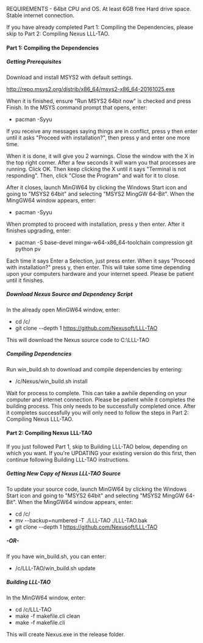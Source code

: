 REQUIREMENTS - 	64bit CPU and OS.
				At least 6GB free Hard drive space.
				Stable internet connection.

If you have already completed Part 1: Compiling the Dependencies, please skip to Part 2: Compiling Nexus LLL-TAO.

#### Part 1: Compiling the Dependencies ####

##### Getting Prerequisites #####

Download and install MSYS2 with default settings.

http://repo.msys2.org/distrib/x86_64/msys2-x86_64-20161025.exe

When it is finished, ensure "Run MSYS2 64bit now" is checked and press Finish.
In the MSYS command prompt that opens, enter:
	
*	pacman -Syyu
	
If you receive any messages saying things are in conflict, press y then enter until it asks "Proceed with installation?", then press y and enter one more time.

When it is done, it will give you 2 warnings. Close the window with the X in the top right corner. After a few seconds it will warn you that processes are running. Click OK. Then keep clicking the X until it says "Terminal is not responding". Then, click "Close the Program" and wait for it to close.

After it closes, launch MinGW64 by clicking the Windows Start icon and going to "MSYS2 64bit" and selecting "MSYS2 MingGW 64-Bit". When the MingGW64 window appears, enter:

*	pacman -Syyu
	
When prompted to proceed with installation, press y then enter. After it finishes upgrading, enter:

*	pacman -S base-devel mingw-w64-x86_64-toolchain compression git python pv
	
Each time it says Enter a Selection, just press enter. When it says "Proceed with installation?" press y, then enter.
This will take some time depending upon your computers hardware and your internet speed. Please be patient until it finishes.

##### Download Nexus Source and Dependency Script #####

In the already open MinGW64 window, enter:

*	cd /c/
*	git clone --depth 1 https://github.com/Nexusoft/LLL-TAO
	
This will download the Nexus source code to C:\LLL-TAO

##### Compiling Dependencies #####

Run win_build.sh to download and compile dependencies by entering:

*	/c/Nexus/win_build.sh install
	
Wait for process to complete. This can take a awhile depending on your computer and internet connection.
Please be patient while it completes the building process. This only needs to be successfully completed once.
After it completes successfully you will only need to follow the steps in Part 2: Compiling Nexus LLL-TAO.

#### Part 2: Compiling Nexus LLL-TAO ####

If you just followed Part 1, skip to Building LLL-TAO below, depending on which you want.
If you're UPDATING your existing version do this first, then continue following Building LLL-TAO instructions.

##### Getting New Copy of Nexus LLL-TAO Source #####

To update your source code, launch MinGW64 by clicking the Windows Start icon and going to "MSYS2 64bit" and selecting "MSYS2 MingGW 64-Bit". When the MingGW64 window appears, enter:

*	cd /c/
*	mv --backup=numbered -T ./LLL-TAO ./LLL-TAO.bak
*	git clone --depth 1 https://github.com/Nexusoft/LLL-TAO

##### -OR- #####

If you have win_build.sh, you can enter:

*	/c/LLL-TAO/win_build.sh update

##### Building LLL-TAO #####
In the MinGW64 window, enter:

*	cd /c/LLL-TAO
*	make -f makefile.cli clean
*	make -f makefile.cli
	
This will create Nexus.exe in the release folder.
	

